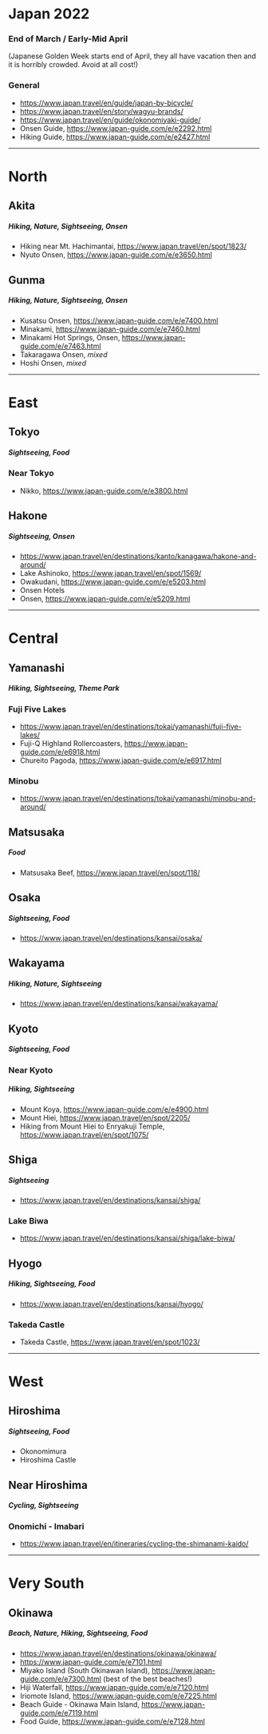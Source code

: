 # Japan 2022

### End of March / Early-Mid April
(Japanese Golden Week starts end of April, they all have vacation then and it is horribly crowded. Avoid at all cost!)

### General
- https://www.japan.travel/en/guide/japan-by-bicycle/
- https://www.japan.travel/en/story/wagyu-brands/
- https://www.japan.travel/en/guide/okonomiyaki-guide/
- Onsen Guide, https://www.japan-guide.com/e/e2292.html
- Hiking Guide, https://www.japan-guide.com/e/e2427.html

-----
# North

## Akita
##### Hiking, Nature, Sightseeing, Onsen
- Hiking near Mt. Hachimantai, https://www.japan.travel/en/spot/1823/
- Nyuto Onsen, https://www.japan-guide.com/e/e3650.html

## Gunma
##### Hiking, Nature, Sightseeing, Onsen
- Kusatsu Onsen, https://www.japan-guide.com/e/e7400.html
- Minakami, https://www.japan-guide.com/e/e7460.html
- Minakami Hot Springs, Onsen, https://www.japan-guide.com/e/e7463.html
- Takaragawa Onsen, _mixed_
- Hoshi Onsen, _mixed_

-----
# East

## Tokyo
##### Sightseeing, Food
### Near Tokyo
- Nikko, https://www.japan-guide.com/e/e3800.html

## Hakone
##### Sightseeing, Onsen
- https://www.japan.travel/en/destinations/kanto/kanagawa/hakone-and-around/
- Lake Ashinoko, https://www.japan.travel/en/spot/1569/
- Owakudani, https://www.japan-guide.com/e/e5203.html
- Onsen Hotels
- Onsen, https://www.japan-guide.com/e/e5209.html

-----
# Central

## Yamanashi
##### Hiking, Sightseeing, Theme Park
### Fuji Five Lakes
- https://www.japan.travel/en/destinations/tokai/yamanashi/fuji-five-lakes/
- Fuji-Q Highland Rollercoasters, https://www.japan-guide.com/e/e6918.html
- Chureito Pagoda, https://www.japan-guide.com/e/e6917.html
### Minobu
- https://www.japan.travel/en/destinations/tokai/yamanashi/minobu-and-around/

## Matsusaka
##### Food
- Matsusaka Beef, https://www.japan.travel/en/spot/118/

## Osaka
##### Sightseeing, Food
- https://www.japan.travel/en/destinations/kansai/osaka/

## Wakayama
##### Hiking, Nature, Sightseeing
- https://www.japan.travel/en/destinations/kansai/wakayama/

## Kyoto
##### Sightseeing, Food
### Near Kyoto
##### Hiking, Sightseeing
- Mount Koya, https://www.japan-guide.com/e/e4900.html
- Mount Hiei, https://www.japan.travel/en/spot/2205/
- Hiking from Mount Hiei to Enryakuji Temple, https://www.japan.travel/en/spot/1075/

## Shiga
##### Sightseeing
- https://www.japan.travel/en/destinations/kansai/shiga/
### Lake Biwa
- https://www.japan.travel/en/destinations/kansai/shiga/lake-biwa/

## Hyogo
##### Hiking, Sightseeing, Food
- https://www.japan.travel/en/destinations/kansai/hyogo/
### Takeda Castle
- Takeda Castle, https://www.japan.travel/en/spot/1023/

-----
# West

## Hiroshima
##### Sightseeing, Food
- Okonomimura
- Hiroshima Castle

## Near Hiroshima
##### Cycling, Sightseeing
### Onomichi - Imabari
- https://www.japan.travel/en/itineraries/cycling-the-shimanami-kaido/

-----
# Very South

## Okinawa
##### Beach, Nature, Hiking, Sightseeing, Food
- https://www.japan.travel/en/destinations/okinawa/okinawa/
- https://www.japan-guide.com/e/e7101.html
- Miyako Island (South Okinawan Island), https://www.japan-guide.com/e/e7300.html (best of the best beaches!)
- Hiji Waterfall, https://www.japan-guide.com/e/e7120.html
- Iriomote Island, https://www.japan-guide.com/e/e7225.html
- Beach Guide - Okinawa Main Island, https://www.japan-guide.com/e/e7119.html
- Food Guide, https://www.japan-guide.com/e/e7128.html
